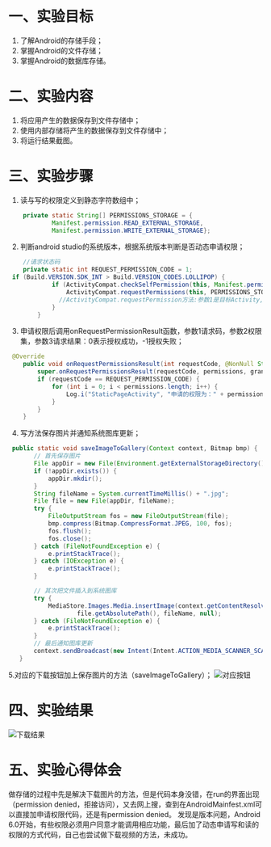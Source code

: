 # 一、实验目标

1. 了解Android的存储手段；
2. 掌握Android的文件存储；
3. 掌握Android的数据库存储。

# 二、实验内容

1. 将应用产生的数据保存到文件存储中；
2. 使用内部存储将产生的数据保存到文件存储中；
3. 将运行结果截图。

# 三、实验步骤

1. 读与写的权限定义到静态字符数组中；
``` java
    private static String[] PERMISSIONS_STORAGE = {
            Manifest.permission.READ_EXTERNAL_STORAGE,
            Manifest.permission.WRITE_EXTERNAL_STORAGE};
```
2. 判断android studio的系统版本，根据系统版本判断是否动态申请权限；
``` java
    //请求状态码
    private static int REQUEST_PERMISSION_CODE = 1;
 if (Build.VERSION.SDK_INT > Build.VERSION_CODES.LOLLIPOP) {
            if (ActivityCompat.checkSelfPermission(this, Manifest.permission.WRITE_EXTERNAL_STORAGE) != PackageManager.PERMISSION_GRANTED) {
                ActivityCompat.requestPermissions(this, PERMISSIONS_STORAGE, REQUEST_PERMISSION_CODE);
              //ActivityCompat.requestPermission方法:参数1是目标Activity,填写this即可，参数2权限集，参数3为请求码
            }
        }
```
3. 申请权限后调用onRequestPermissionResult函数，参数1请求码，参数2权限集，参数3请求结果：0表示授权成功，-1授权失败；
``` java
 @Override
    public void onRequestPermissionsResult(int requestCode, @NonNull String[] permissions, @NonNull int[] grantResults) {
        super.onRequestPermissionsResult(requestCode, permissions, grantResults);
        if (requestCode == REQUEST_PERMISSION_CODE) {
            for (int i = 0; i < permissions.length; i++) {
                Log.i("StaticPageActivity", "申请的权限为：" + permissions[i] + ",申请结果：" + grantResults[i]);
            }
        }
    }
```
4. 写方法保存图片并通知系统图库更新；
``` java
 public static void saveImageToGallery(Context context, Bitmap bmp) {
       // 首先保存图片
       File appDir = new File(Environment.getExternalStorageDirectory(), "");
       if (!appDir.exists()) {
           appDir.mkdir();
       }
       String fileName = System.currentTimeMillis() + ".jpg";
       File file = new File(appDir, fileName);
       try {
           FileOutputStream fos = new FileOutputStream(file);
           bmp.compress(Bitmap.CompressFormat.JPEG, 100, fos);
           fos.flush();
           fos.close();
       } catch (FileNotFoundException e) {
           e.printStackTrace();
       } catch (IOException e) {
           e.printStackTrace();
       }

       // 其次把文件插入到系统图库
       try {
           MediaStore.Images.Media.insertImage(context.getContentResolver(),
                   file.getAbsolutePath(), fileName, null);
       } catch (FileNotFoundException e) {
           e.printStackTrace();
       }
       // 最后通知图库更新
       context.sendBroadcast(new Intent(Intent.ACTION_MEDIA_SCANNER_SCAN_FILE, Uri.parse("file://" + Environment.getExternalStorageDirectory())));
   }
```
5.对应的下载按钮加上保存图片的方法（saveImageToGallery）；
![对应按钮](https://raw.githubusercontent.com/Lj-xinfei/android-labs-2020/58dab4c5b81ee4fe2411ecff2afc2d7506164e09/students/net1814080903119/lab5.1.jpg)

# 四、实验结果

![下载结果](https://raw.githubusercontent.com/Lj-xinfei/android-labs-2020/58dab4c5b81ee4fe2411ecff2afc2d7506164e09/students/net1814080903119/lab5.2.jpg)

# 五、实验心得体会
做存储的过程中先是解决下载图片的方法，但是代码本身没错，在run的界面出现（permission denied，拒接访问），又去网上搜，查到在AndroidMainfest.xml可以直接加申请权限代码，还是有permission denied。
发现是版本问题，Android 6.0开始，有些权限必须用户同意才能调用相应功能，最后加了动态申请写和读的权限的方式代码，自己也尝试做下载视频的方法，未成功。
   
